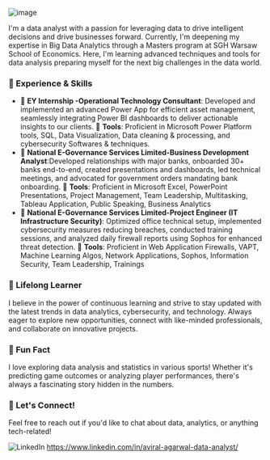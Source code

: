 ![image](https://github.com/Aviral-DataScientist/Aviral-DataScientist/assets/167323832/c8a5fb18-8adb-4eff-b081-062cdfffee7a)

I'm a data analyst with a passion for leveraging data to drive intelligent decisions and drive businesses forward. Currently, I'm deepening my expertise in Big Data Analytics through a Masters program at SGH Warsaw School of Economics. Here, I'm learning advanced techniques and tools for data analysis preparing myself for the next big challenges in the data world.

### 🚀 Experience & Skills
- 🏢 **EY Internship -Operational Technology Consultant**: Developed and implemented an advanced Power App for efficient asset management, seamlessly integrating Power BI dashboards to deliver actionable insights to our clients.
  💼 **Tools**: Proficient in Microsoft Power Platform tools, SQL, Data Visualization, Data cleaning & processing, and cybersecurity Softwares & techniques.
- 🏢 **National E-Governance Services Limited-Business Development Analyst**:Developed relationships with major banks, onboarded 30+ banks end-to-end, created presentations and dashboards, led technical meetings, and advocated for government orders mandating bank onboarding.
  💼 **Tools**: Proficient in Microsoft Excel, PowerPoint Presentations, Project Management, Team Leadership, Multitasking, Tableau Application, Public Speaking, Business Analytics
- 🏢 **National E-Governance Services Limited-Project Engineer (IT Infrastructure Security)**: Optimized office technical setup, implemented cybersecurity measures reducing breaches, conducted training sessions, and analyzed daily firewall reports using Sophos for enhanced threat detection.
  💼 **Tools**: Proficient in Web Application Firewalls, VAPT, Machine Learning Algos, Network Applications, Sophos, Information Security, Team Leadership, Trainings
  
### 🌱 Lifelong Learner
I believe in the power of continuous learning and strive to stay updated with the latest trends in data analytics, cybersecurity, and technology. Always eager to explore new opportunities, connect with like-minded professionals, and collaborate on innovative projects.

### 🎉 Fun Fact
I love exploring data analysis and statistics in various sports! Whether it's predicting game outcomes or analyzing player performances, there's always a fascinating story hidden in the numbers.

### 🤝 Let's Connect!
Feel free to reach out if you'd like to chat about data, analytics, or anything tech-related!

![LinkedIn](https://img.shields.io/badge/LinkedIn-Connect-blue) https://www.linkedin.com/in/aviral-agarwal-data-analyst/

